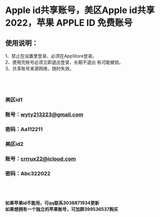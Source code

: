 # Apple id共享账号，美区Apple id共享2022，苹果 APPLE ID 免费账号<br>
## 使用说明：<br>
1、禁止在设置里登录、必须在AppStore登录。<br>
2、使用完账号必须立即退出登录，长期不退出 有可能被锁。<br>
3、共享账号来源网络，随时失效。<br>
## <br>
### 美区id1<br>
### 账号：wyty213223@gmail.com <br>
### 密码：Aa112211<br>

### 美区id2<br>
### 账号：crrrux22@icloud.com <br>
### 密码：Abc322022<br>
## <br>
**如果苹果id不能用，可qq联系3038871934更新**<br>
**如果想拥有一个独立的苹果账号，可加群399536537购买**<br>

